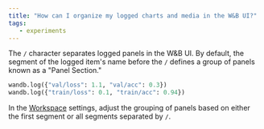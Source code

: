```yaml
---
title: "How can I organize my logged charts and media in the W&B UI?"
tags:
   - experiments
---
```

The `/` character separates logged panels in the W&B UI. By default, the segment of the logged item's name before the `/` defines a group of panels known as a "Panel Section."

```python
wandb.log({"val/loss": 1.1, "val/acc": 0.3})
wandb.log({"train/loss": 0.1, "train/acc": 0.94})
```

In the [Workspace](../guides/app/pages/workspaces.md) settings, adjust the grouping of panels based on either the first segment or all segments separated by `/`.